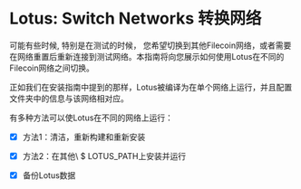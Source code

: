 # Lotus: Switch Networks 转换网络

可能有些时候, 特别是在测试的时候， 您希望切换到其他Filecoin网络，或者需要在网络重置后重新连接到测试网络。本指南将向您展示如何使用Lotus在不同的Filecoin网络之间切换。

正如我们在安装指南中提到的那样，Lotus被编译为在单个网络上运行，并且配置文件夹中的信息与该网络相对应。

有多种方法可以使Lotus在不同的网络上运行：

-[x] 方法1：清洁，重新构建和重新安装

-[x] 方法2：在其他\ $ LOTUS_PATH上安装并运行

-[x] 备份Lotus数据

